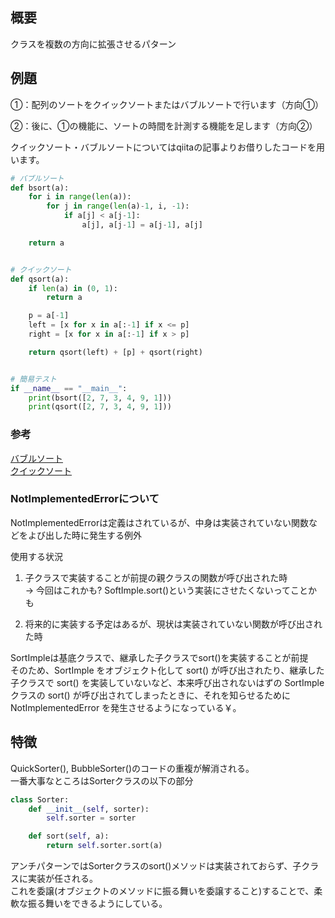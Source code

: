 ## 概要
クラスを複数の方向に拡張させるパターン

## 例題
①：配列のソートをクイックソートまたはバブルソートで行います（方向①）

②：後に、①の機能に、ソートの時間を計測する機能を足します（方向②）

クイックソート・バブルソートについてはqiitaの記事よりお借りしたコードを用います。

```python
# バブルソート
def bsort(a):
    for i in range(len(a)):
        for j in range(len(a)-1, i, -1):
            if a[j] < a[j-1]:
                a[j], a[j-1] = a[j-1], a[j]

    return a


# クイックソート
def qsort(a):
    if len(a) in (0, 1):
        return a

    p = a[-1]
    left = [x for x in a[:-1] if x <= p]
    right = [x for x in a[:-1] if x > p]

    return qsort(left) + [p] + qsort(right)


# 簡易テスト
if __name__ == "__main__":
    print(bsort([2, 7, 3, 4, 9, 1]))
    print(qsort([2, 7, 3, 4, 9, 1]))
```

### 参考
[バブルソート](https://medium-company.com/%E3%83%90%E3%83%96%E3%83%AB%E3%82%BD%E3%83%BC%E3%83%88/)  
[クイックソート](https://medium-company.com/%E3%82%AF%E3%82%A4%E3%83%83%E3%82%AF%E3%82%BD%E3%83%BC%E3%83%88/)

### NotImplementedErrorについて
NotImplementedErrorは定義はされているが、中身は実装されていない関数などをよび出した時に発生する例外  

使用する状況  
1. 子クラスで実装することが前提の親クラスの関数が呼び出された時  
-> 今回はこれかも? SoftImple.sort()という実装にさせたくないってことかも  

2. 将来的に実装する予定はあるが、現状は実装されていない関数が呼び出された時  

SortImpleは基底クラスで、継承した子クラスでsort()を実装することが前提  
そのため、SortImple をオブジェクト化して sort() が呼び出されたり、継承した子クラスで sort() を実装していないなど、本来呼び出されないはずの SortImple クラスの sort() が呼び出されてしまったときに、それを知らせるために NotImplementedError を発生させるようになっている￥。

## 特徴
QuickSorter(), BubbleSorter()のコードの重複が解消される。  
一番大事なところはSorterクラスの以下の部分

```python
class Sorter:
    def __init__(self, sorter):
        self.sorter = sorter

    def sort(self, a):
        return self.sorter.sort(a)
```

アンチパターンではSorterクラスのsort()メソッドは実装されておらず、子クラスに実装が任される。  
これを委譲(オブジェクトのメソッドに振る舞いを委譲すること)することで、柔軟な振る舞いをできるようにしている。